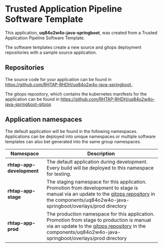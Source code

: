 # Trusted Application Pipeline Software Template

This application, **uq84o2w4o-java-springboot**, was created from a Trusted Application Pipeline Software Template.

The software templates create a new source and gitops deployment repositories with a sample source application. 

## Repositories

The source code for your application can be found in [https://github.com/RHTAP-RHDH/uq84o2w4o-java-springboot ](https://github.com/RHTAP-RHDH/uq84o2w4o-java-springboot ).
 
The gitops repository, which contains the kubernetes manifests for the application can be found in 
[https://github.com/RHTAP-RHDH/uq84o2w4o-java-springboot-gitops ](https://github.com/RHTAP-RHDH/uq84o2w4o-java-springboot-gitops ) 

## Application namespaces 

The default application will be found in the following namespaces. Applications can be deployed into unique namespaces or multiple software templates can also bet generated into the same group namespaces.  

|  Namespace   |  Description   |  
| -------- | -------- |   
| **rhtap-app-development** | The default application during development. Every build will be deployed to this namespace for testing. | 
| **rhtap-app-stage** | The staging namespace for this application. Promotion from development to stage is manual via an update to the [gitops repository](https://github.com/RHTAP-RHDH/uq84o2w4o-java-springboot-gitops ) in the components/uq84o2w4o-java-springboot/overlays/prod directory |  
| **rhtap-app-prod** | The production namespace for this application. Promotion from stage to production is manual via an update to the [gitops repository](https://github.com/RHTAP-RHDH/uq84o2w4o-java-springboot-gitops ) in the components/uq84o2w4o-java-springboot/overlays/prod directory | 